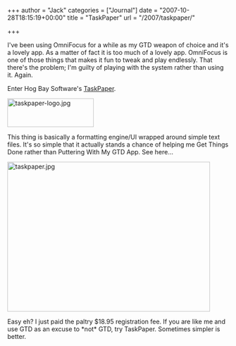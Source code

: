 +++
author = "Jack"
categories = ["Journal"]
date = "2007-10-28T18:15:19+00:00"
title = "TaskPaper"
url = "/2007/taskpaper/"

+++

I've been using OmniFocus for a while as my GTD weapon of choice and it's a lovely app. As a matter of fact it is too much of a lovely app. OmniFocus is one of those things that makes it fun to tweak and play endlessly. That there's the problem; I'm guilty of playing with the system rather than using it. Again. 

Enter Hog Bay Software's [TaskPaper][1]. 


<img src="/files/taskpaper-logo.jpg" alt="taskpaper-logo.jpg" border="0" width="196" height="65" /> 

This thing is basically a formatting engine/UI wrapped around simple text files. It's so simple that it actually stands a chance of helping me Get Things Done rather than Puttering With My GTD App. See here&#8230; 


<img src="/files/taskpaper.jpg" alt="taskpaper.jpg" border="0" width="460" height="340" /> 

Easy eh? I just paid the paltry $18.95 registration fee. If you are like me and use GTD as an excuse to \*not\* GTD, try TaskPaper. Sometimes simpler is better.

 [1]: http://hogbaysoftware.com/products/taskpaper